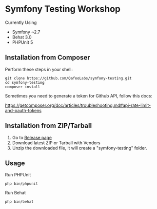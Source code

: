 Symfony Testing Workshop
========================

Currently Using

- Symfony ~2.7
- Behat 3.0
- PHPUnit 5

Installation from Composer
--------------------------

Perform these steps in your shell:

    git clone https://github.com/QafooLabs/symfony-testing.git
    cd symfony-testing
    composer install

Sometimes you need to generate a token for Github API, follow this docs:

https://getcomposer.org/doc/articles/troubleshooting.md#api-rate-limit-and-oauth-tokens

Installation from ZIP/Tarball
-----------------------------

1. Go to [Release page](https://github.com/QafooLabs/symfony-testing)
2. Download latest ZIP or Tarball with Vendors
3. Unzip the downloaded file, it will create a "symfony-testing" folder.

Usage
-----

Run PHPUnit

    php bin/phpunit

Run Behat

    php bin/behat
